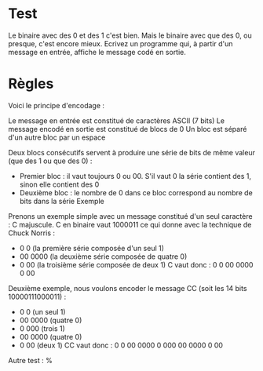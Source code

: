 # Test

Le binaire avec des 0 et des 1 c'est bien. Mais le binaire avec que des 0, ou presque, c'est encore mieux. 
Ecrivez un programme qui, à partir d'un message en entrée, affiche le message codé en sortie.

# Règles
Voici le principe d'encodage :

Le message en entrée est constitué de caractères ASCII (7 bits)
Le message encodé en sortie est constitué de blocs de 0
Un bloc est séparé d'un autre bloc par un espace

Deux blocs consécutifs servent à produire une série de bits de même valeur (que des 1 ou que des 0) :
- Premier bloc : il vaut toujours 0 ou 00. S'il vaut 0 la série contient des 1, sinon elle contient des 0
- Deuxième bloc : le nombre de 0 dans ce bloc correspond au nombre de bits dans la série
 	Exemple

Prenons un exemple simple avec un message constitué d'un seul caractère : C majuscule. C en binaire vaut 1000011 ce qui donne avec la technique de Chuck Norris :
- 0 0 (la première série composée d'un seul 1)
- 00 0000 (la deuxième série composée de quatre 0)
- 0 00 (la troisième série composée de deux 1)
C vaut donc : 0 0 00 0000 0 00

 
Deuxième exemple, nous voulons encoder le message CC (soit les 14 bits 10000111000011) :
- 0 0 (un seul 1)
- 00 0000 (quatre 0)
- 0 000 (trois 1)
- 00 0000 (quatre 0)
- 0 00 (deux 1)
CC vaut donc : 0 0 00 0000 0 000 00 0000 0 00

Autre test : %
